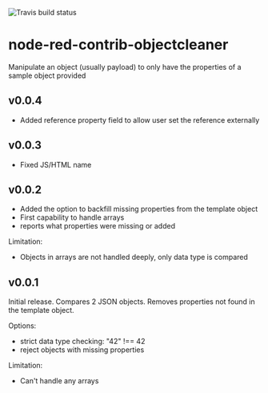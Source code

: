 ![Travis build status](https://travis-ci.org/Stwissel/node-red-contrib-objectcleaner.svg?branch=master)

# node-red-contrib-objectcleaner
Manipulate an object (usually payload) to only have the properties of a sample object provided

## v0.0.4

- Added reference property field to allow user set the reference externally

## v0.0.3

- Fixed JS/HTML name

## v0.0.2

- Added the option to backfill missing properties from the template object
- First capability to handle arrays
- reports what properties were missing or added

Limitation:

- Objects in arrays are not handled deeply, only data type is compared

## v0.0.1

Initial release. Compares 2 JSON objects. Removes properties not found in the template object.

Options:

- strict data type checking: "42" !== 42
- reject objects with missing properties
 
Limitation:

- Can't handle any arrays

